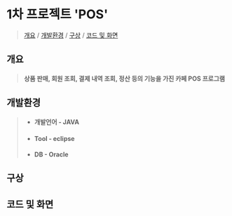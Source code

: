 # 1차 프로젝트 'POS'

>[개요](#개요) /
>[개발환경](#개발환경) /
>[구상](#구상) /
>[코드 및 화면](#코드-및-화면) 

## 개요
> #### 상품 판매, 회원 조회, 결제 내역 조회, 정산 등의 기능을 가진 카페 POS 프로그램

## 개발환경
>* #### 개발언어 - JAVA
>* #### Tool - eclipse
>* #### DB - Oracle

## 구상

## 코드 및 화면
